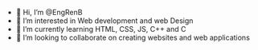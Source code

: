- 👋 Hi, I’m @EngRenB
- 👀 I’m interested in Web development and web Design 
- 🌱 I’m currently learning HTML, CSS, JS, C++ and C
- 💞️ I’m looking to collaborate on creating websites and web applications

<!---
EngRenB/EngRenB is a ✨ special ✨ repository because its `README.md` (this file) appears on your GitHub profile.
You can click the Preview link to take a look at your changes.
--->
